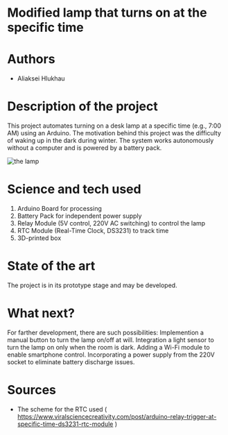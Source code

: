 # Modified lamp that turns on at the specific time
# Authors 
- Aliaksei Hlukhau
# Description of the project 
This project automates turning on a desk lamp at a specific time (e.g., 7:00 AM) using an Arduino. The motivation behind this project was the difficulty of waking up in the dark during winter. The system works autonomously without a computer and is powered by a battery pack. 

![the lamp]([https://imgur.com/a/sp6TpUP.gif](https://drive.usercontent.google.com/download?id=1o9VgeE0n4iUKGCgfi6M5EJe8Z111yw_X&authuser=0.gif))





# Science and tech used 
1. Arduino Board for processing
2. Battery Pack for independent power supply
3. Relay Module (5V control, 220V AC switching) to control the lamp
4. RTC Module (Real-Time Clock, DS3231) to track time
5. 3D-printed box
# State of the art 
The project is in its prototype stage and may be developed.
# What next?
For farther development, there are such possibilities:
Implemention a manual button to turn the lamp on/off at will.
Integration a light sensor to turn the lamp on only when the room is dark.
Adding a Wi-Fi module to enable smartphone control.
Incorporating a power supply from the 220V socket to eliminate battery discharge issues.
# Sources 
- The scheme for the RTC used ( https://www.viralsciencecreativity.com/post/arduino-relay-trigger-at-specific-time-ds3231-rtc-module )
